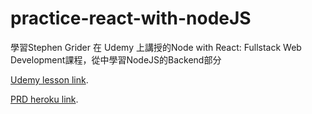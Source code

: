 # practice-react-with-nodeJS
學習Stephen Grider 在 Udemy 上講授的Node with React: Fullstack Web Development課程，從中學習NodeJS的Backend部分

[Udemy lesson link](https://www.udemy.com/node-with-react-fullstack-web-development).

[PRD heroku link](https://ancient-woodland-68854.herokuapp.com/).
